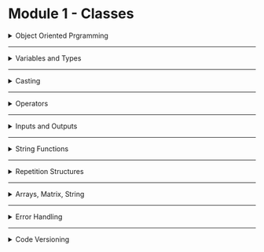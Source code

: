 # Module 1 - Classes

<details>
<summary>Object Oriented Prgramming</summary>

### Functional Programming

```
Functional programming (FP) is a programming paradigm based on the concept of pure functions, which avoid changing state and mutable data. It treats computation as the evaluation of mathematical functions and emphasizes immutability and higher-order functions to create modular and predictable code.
```

```Java
Integer n = 7;
List<Integer> list = List.of(0,1,2,3,4,5,6,7,8,9,10);

list.forEach((i)->System.out.println("7 + " + i + " = " + (7+i)));
```

### Object Oriented Prgramming

```
Object-oriented programming (OOP) is a programming paradigm based on the concept of objects, which can contain data and code: data in the form of fields (often known as attributes or properties), and code in the form of procedures (often known as methods).
```

</details>

---

<details>
  <summary>Variables and Types</summary>

### Primitive and Wrap Types

```Java
// the word 'final' defines a fixed value for the variable.
final Short FIRST_NUMBER = 100;
short firstNumber = 100;

Integer m1 = 1000000;
int m = 1000000;

Long a1 = 1000000000L;
long a = 10000000000L;

Float c1 = 100000f;
float c = 1.0000f;

Double y1 = 100.0;
double y = 2.00000000000000;
// or
double z = 2.00000000000000d;

Boolean q1 = false;
boolean q = false;

//A part of UNICODE is the charset. UTF-8
Character w1 = 'P';
char w = 'P';

//A String is not a Wrap it is only an object.
String name = "Pedro";

//var is used for Java defines the type.
//var num5 = '0';
```

### Object Equals and get Class

```Java
Object number1 = 10.0;
Object number2 = "10.0";

System.out.println(number1.equals(number2));
System.out.println(number1.getClass().getName());
System.out.println(number1 instanceof Double);
```

</details>

---

<details>
  <summary>Casting</summary>

```Java
short firstNumber = 123;
int m = 1000;
firstNumber = (short) m;
System.out.println(firstNumber);

// Casting is recommended only adapting a high hierarchy to its child.
// i.e: Object num1 = 10.0;
// Double num2 = (Double) num1;

//Casting primitive numbers:
double num3 = 121.33;
var num4 = 123;
num4 = (int) num3;

//Casting Wrap numbers
Double num6 = 121.33;
var num7 = 123;
num7 = num6.intValue();
String num8 = "121.33";
num7 = Integer.parseInt(num8);

//Casting from Double to String
String.valueOf(num6);
num6.toString();
```

</details>

---

<details>
  <summary>Operators</summary>

```Java
BigInteger intBig = new BigInteger("12");
intBig = intBig.add(new BigInteger("6"));
System.out.println(intBig);

//decBig has many methods to calculate something
BigDecimal decBig = new BigDecimal("12.14241312312421");
decBig = decBig.setScale(2, RoundingMode.DOWN);
System.out.println(decBig);
```

</details>

---

<details>
  <summary>Inputs and Outputs</summary>

### Inputs
```Java
Scanner scanner = new  Scanner(System.in);

String emailLogin = "arthurbq5@gmail.com";
System.out.println("Type your e-mail: ");
String email = scanner.nextLine();

System.out.println(emailLogin.equals(email));
```


### Outputs

```Java
System.out.print("Welcome\t");
System.out.print("Arthur");

System.out.println("Welcome");
System.out.println("Arthur");

String name = "Arthur";
Integer age = 12;
Double LuckyNumber = 25.1232;

//Locale.setDefault(Locale.US) - since printf formats the number to your local machine's default, you can change the formatting using Locale (. instead of ,) ;
System.out.printf("Welcome %s, your age is %d and your lucky number is %.2f", name, age, LuckyNumber);
```

</details>

---

<details>
  <summary>String Functions</summary>

### String Manipulation

```Java
Scanner scanner = new Scanner(System.in);

System.out.println("Type your email: ");
String email = scanner.nextLine();

// .trim: remove spaces from beginning and end
System.out.println(email.trim());

// .toLowerCase
System.out.println(email.toLowerCase());

// .toUperCase
System.out.println(email.toUpperCase());
```

### String Validation

```Java
Scanner scanner = new Scanner(System.in);

System.out.println("Type your email: ");
String email = scanner.nextLine();

// .contains: checks if a string contains another string.
System.out.println("Contains @: " + email.contains("@"));
System.out.println("Contains .: " + email.contains("."));

//.length returns the number of characters
System.out.println("Email size: " + email.length());
System.out.println("Minimum size: " + (email.length() >= 5));

// .indexOf returns the position of a character in a String.
System.out.println("Validate characters before @:" + (email.indexOf("@") > 0));

// .substring returns a piece of the String (1 - puts only the initial position until the end of the String; 2 - defines the initial and final position of the String).
String emailAfterAtSign = email.substring(email.indexOf("@"));

System.out.println("Validate characters between @ e .:" + (emailAfterAtSign.indexOf(".") > 1));

System.out.println("Validate characters after .:" + (emailAfterAtSign.length() > emailAfterAtSign.indexOf(".") + 1));

// .split splits the string into an array by the number of times according to the declared criteria
System.out.println("Split array: " + Arrays.toString(email.split("@")));
        System.out.println("Validate just one @: " + (email.split("@").length == 2));
```

### String Handling

```Java
Scanner scanner = new Scanner(System.in);

System.out.println("Type the name: ");
String nome = scanner.nextLine();

// Every String is immutable - wherever change you do in String you are creating another String.
nome = nome.toUpperCase();

String firstUpperCase = nome.substring(0, 1).toUpperCase();
// If you want to get only 1 character:
// Character firstUpperCase = nome.toUpperCase().charAt(0);

String nameWithoutFirst = nome.substring(1).toLowerCase();
String nameHandled = firstUpperCase + nameWithoutFirst;
System.out.println(nameHandled);

//it does not counter spaces
System.out.println(nome.isEmpty());

//it counters spaces
System.out.println(nome.isBlank());
```

### String Handling Example: Names Handling

```Java
String namePedro = "Pedro Bomfim Costa";

String firstName = namePedro.split(" ")[0];
String secondName = namePedro.split(" ")[1];
String thirdName = namePedro.split(" ")[2];

String fullName = firstName + " " + secondName + " da " + thirdName;
System.out.println(fullName);

// Another way to do it: Handling the Array
String name = "Pedro Bomfim Costa";

String[] nameParts = name.split(" ");
nameParts[1] += " da";
name = String.join(" ", nameParts);
System.out.println(name);

// Another way to do it: Replace
name.replace("Bomfim", "Bomfim da");
```

</details>

---

<details>
  <summary>Repetition Structures</summary>

```Java
```

</details>

---

<details>
  <summary>Arrays, Matrix, String</summary>

```Java
```

</details>

---

<details>
  <summary>Error Handling</summary>

```Java
```

</details>

---

<details>
  <summary>Code Versioning</summary>

```Java
```

</details>